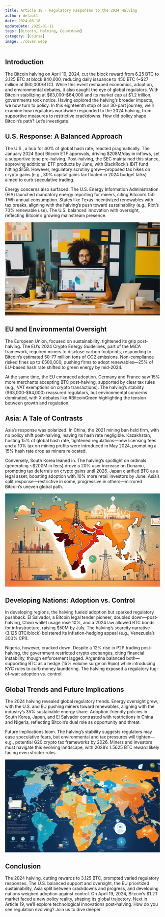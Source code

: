 ```yaml
---
title: Article 18 - Regulatory Responses to the 2024 Halving
author: default
date: 2024-06-18
updateDate: 2025-01-11
tags: [Bitcoin, Halving, Countdown]
category: [Course]
image: ./cover.webp
---
```


## Introduction

The Bitcoin halving on April 19, 2024, cut the block reward from 6.25 BTC to 3.125 BTC at block 840,000, reducing daily issuance to 450 BTC (~\$27 million at \$60,000/BTC). While this event reshaped economics, adoption, and environmental debates, it also caught the eye of global regulators. With Bitcoin stabilizing at \$63,000-\$64,000 and its market cap at \$1.2 trillion, governments took notice. Having explored the halving’s broader impacts, we now turn to policy. In this eighteenth stop of our 30-part journey, we’ll examine how regulators worldwide responded to the 2024 halving, from supportive measures to restrictive crackdowns. How did policy shape Bitcoin’s path? Let’s investigate.

## U.S. Response: A Balanced Approach

The U.S., a hub for 40% of global hash rate, reacted pragmatically. The January 2024 Spot Bitcoin ETF approvals, driving \$208M/day in inflows, set a supportive tone pre-halving. Post-halving, the SEC maintained this stance, approving additional ETF products by June, with BlackRock’s IBIT fund hitting \$15B. However, regulatory scrutiny grew—proposed tax hikes on crypto gains (e.g., 30% capital gains tax floated in 2024 budget talks) aimed to curb speculative trading.

Energy concerns also surfaced. The U.S. Energy Information Administration (EIA) launched mandatory energy reporting for miners, citing Bitcoin’s 150 TWh annual consumption. States like Texas incentivized renewables with tax breaks, aligning with the halving’s push toward sustainability (e.g., Riot’s 70% renewable use). The U.S. balanced innovation with oversight, reflecting Bitcoin’s growing mainstream presence.

![Image 1: "U.S. Regulatory Balance"](./1.regulatory-etf-tax.webp)

## EU and Environmental Oversight

The European Union, focused on sustainability, tightened its grip post-halving. The EU’s 2024 Crypto Energy Guidelines, part of the MiCA framework, required miners to disclose carbon footprints, responding to Bitcoin’s estimated 50-77 million tons of CO2 emissions. Non-compliance risked fines up to €500,000, pushing firms to adopt renewables—25% of EU-based hash rate shifted to green energy by mid-2024.

At the same time, the EU embraced adoption. Germany and France saw 15% more merchants accepting BTC post-halving, supported by clear tax rules (e.g., VAT exemptions on crypto transactions). The halving’s stability (\$63,000-\$64,000) reassured regulators, but environmental concerns dominated, with X debates like #BitcoinGreen highlighting the tension between growth and regulation.

## Asia: A Tale of Contrasts

Asia’s response was polarized. In China, the 2021 mining ban held firm, with no policy shift post-halving, leaving its hash rate negligible. Kazakhstan, hosting 15% of global hash rate, tightened regulations—new licensing fees and a 10% tax on mining profits were introduced in May 2024, prompting a 15% hash rate drop as miners relocated.

Conversely, South Korea leaned in. The halving’s spotlight on ordinals (generating ~\$200M in fees) drove a 20% user increase on Dunamu, prompting tax deferrals on crypto gains until 2026. Japan clarified BTC as a legal asset, boosting adoption with 10% more retail investors by June. Asia’s split response—restrictive in some, progressive in others—mirrored Bitcoin’s uneven global path.

![Image 2: "Asia Regulatory Split"](./2.asia-regulatory-split.webp)

## Developing Nations: Adoption vs. Control

In developing regions, the halving fueled adoption but sparked regulatory pushback. El Salvador, a Bitcoin legal tender pioneer, doubled down—post-halving, Chivo wallet usage rose 10%, and a 2024 law allowed BTC bonds for infrastructure, raising \$50M by July. The halving’s scarcity narrative (3.125 BTC/block) bolstered its inflation-hedging appeal (e.g., Venezuela’s 300% CPI).

Nigeria, however, cracked down. Despite a 12% rise in P2P trading post-halving, the government restricted crypto exchanges, citing financial instability, though enforcement lagged. Argentina balanced both—supporting BTC as a hedge (15% volume surge on Ripio) while introducing KYC rules to curb money laundering. The halving exposed a regulatory tug-of-war: adoption vs. control.

## Global Trends and Future Implications

The 2024 halving revealed global regulatory trends. Energy oversight grew, with the U.S. and EU pushing miners toward renewables, aligning with the industry’s 35% sustainable energy share. Adoption-friendly policies in South Korea, Japan, and El Salvador contrasted with restrictions in China and Nigeria, reflecting Bitcoin’s dual role as opportunity and threat.

Future implications loom. The halving’s stability suggests regulators may ease speculative fears, but environmental and tax pressures will tighten—e.g., potential G20 crypto tax frameworks by 2026. Miners and investors must navigate this evolving landscape, with 2028’s 1.5625 BTC reward likely facing even stricter rules.

![Image 3: "Global Regulatory Trends"](./3.global-regulatory-adoption.webp)

## Conclusion

The 2024 halving, cutting rewards to 3.125 BTC, prompted varied regulatory responses. The U.S. balanced support and oversight, the EU prioritized sustainability, Asia split between crackdowns and progress, and developing nations weighed adoption against control. On April 19, 2024, Bitcoin’s \$1.2T market faced a new policy reality, shaping its global trajectory. Next in Article 19, we’ll explore technological innovations post-halving. How do you see regulation evolving? Join us to dive deeper.

